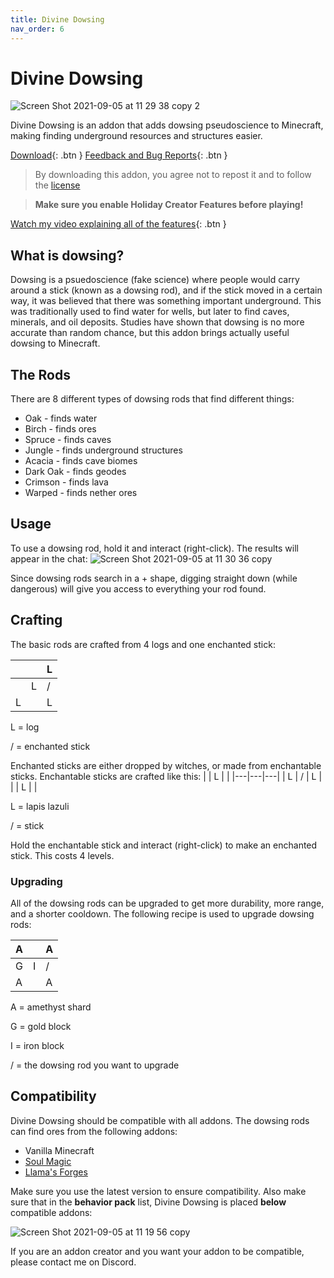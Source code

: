 ```yaml
---
title: Divine Dowsing
nav_order: 6
---
```


# Divine Dowsing
![Screen Shot 2021-09-05 at 11 29 38 copy 2](https://user-images.githubusercontent.com/31634240/132233236-051552de-7118-470e-9a27-3fceae87dbf3.png)

Divine Dowsing is an addon that adds dowsing pseudoscience to Minecraft, making finding underground resources and structures easier.

[Download](/divinedowsing.mcaddon){: .btn } [Feedback and Bug Reports](https://docs.google.com/forms/d/e/1FAIpQLSeKr_PbqUBF1kBB8lWgr_bC1CY1TPUCAHrPu0u4AxsGWloGvQ/viewform){: .btn }

> By downloading this addon, you agree not to repost it and to follow the [license](/licensing.html)

> **Make sure you enable Holiday Creator Features before playing!**

[Watch my video explaining all of the features](https://www.youtube.com/watch?v=2LaVvnwws9o){: .btn }

## What is dowsing?
Dowsing is a psuedoscience (fake science) where people would carry around a stick (known as a dowsing rod), and if the stick moved in a certain way, it was believed that there was something important underground. This was traditionally used to find water for wells, but later to find caves, minerals, and oil deposits. Studies have shown that dowsing is no more accurate than random chance, but this addon brings actually useful dowsing to Minecraft.

## The Rods
There are 8 different types of dowsing rods that find different things:
- Oak - finds water
- Birch - finds ores
- Spruce - finds caves
- Jungle - finds underground structures
- Acacia - finds cave biomes
- Dark Oak - finds geodes
- Crimson - finds lava
- Warped - finds nether ores

## Usage
To use a dowsing rod, hold it and interact (right-click). The results will appear in the chat:
![Screen Shot 2021-09-05 at 11 30 36 copy](https://user-images.githubusercontent.com/31634240/132234909-b0cf1283-d7a5-4160-bca8-b662afc9a065.png)

Since dowsing rods search in a + shape, digging straight down (while dangerous) will give you access to everything your rod found.

## Crafting
The basic rods are crafted from 4 logs and one enchanted stick:

|   |   | L |
|---|---|---|
|   | L | / |
| L |   | L |

L = log

/ = enchanted stick

Enchanted sticks are either dropped by witches, or made from enchantable sticks. Enchantable sticks are crafted like this:
|   | L |   |
|---|---|---|
| L | / | L |
|   | L |   |

L = lapis lazuli

/ = stick

Hold the enchantable stick and interact (right-click) to make an enchanted stick. This costs 4 levels.

### Upgrading
All of the dowsing rods can be upgraded to get more durability, more range, and a shorter cooldown. The following recipe is used to upgrade dowsing rods:

| A |   | A |
|---|---|---|
| G | I | / |
| A |   | A |

A = amethyst shard

G = gold block

I = iron block

/ = the dowsing rod you want to upgrade

## Compatibility
Divine Dowsing should be compatible with all addons. The dowsing rods can find ores from the following addons:
- Vanilla Minecraft
- [Soul Magic](/soul-magic.html)
- [Llama's Forges](/llamas-forges.html)

Make sure you use the latest version to ensure compatibility. Also make sure that in the **behavior pack** list, Divine Dowsing is placed **below** compatible addons:

![Screen Shot 2021-09-05 at 11 19 56 copy](https://user-images.githubusercontent.com/31634240/132235450-de604b73-bb9b-482d-993c-d4d08c1de111.png)

If you are an addon creator and you want your addon to be compatible, please contact me on Discord.
